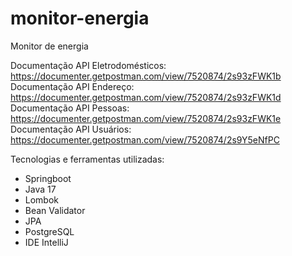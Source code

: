 # monitor-energia
Monitor de energia

Documentação API Eletrodomésticos: https://documenter.getpostman.com/view/7520874/2s93zFWK1b <br />
Documentação API Endereço: https://documenter.getpostman.com/view/7520874/2s93zFWK1d <br />
Documentação API Pessoas: https://documenter.getpostman.com/view/7520874/2s93zFWK1e <br />
Documentação API Usuários: https://documenter.getpostman.com/view/7520874/2s9Y5eNfPC <br />

Tecnologias e ferramentas utilizadas:
- Springboot
- Java 17
- Lombok
- Bean Validator
- JPA
- PostgreSQL
- IDE IntelliJ

